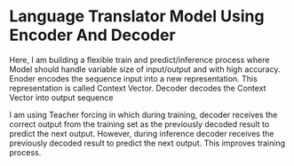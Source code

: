 # Language Translator Model Using Encoder And Decoder

Here, I am building a flexible train and predict/inference process where Model should handle variable size of input/output and with high accuracy.
Enoder encodes the sequence input into a new representation. This representation is called Context Vector. Decoder decodes the Context Vector into output sequence

I am using Teacher forcing in which during training, decoder receives the correct output from the training set as the previously decoded result to predict the next output. However, during inference decoder receives the previously decoded result to predict the next output. This improves training process.
